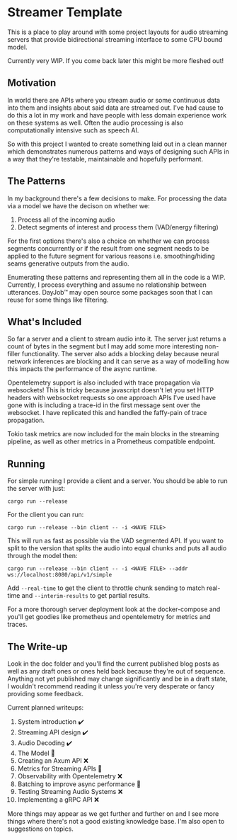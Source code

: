 # Streamer Template

This is a place to play around with some project layouts for audio streaming
servers that provide bidirectional streaming interface to some CPU bound model.

Currently very WIP. If you come back later this might be more fleshed out!

## Motivation 

In world there are APIs where you stream audio or some continuous data into
them and insights about said data are streamed out. I've had cause to do this
a lot in my work and have people with less domain experience work on these
systems as well. Often the audio processing is also computationally intensive
such as speech AI.

So with this project I wanted to create something laid out in a clean manner
which demonstrates numerous patterns and ways of designing such APIs in a way
that they're testable, maintainable and hopefully performant.

## The Patterns

In my background there's a few decisions to make. For processing the data via a
model we have the decison on whether we:

1. Process all of the incoming audio
2. Detect segments of interest and process them (VAD/energy filtering)

For the first options there's also a choice on whether we can process segments 
concurrently or if the result from one segment needs to be applied to the future
segment for various reasons i.e. smoothing/hiding seams generative outputs from
the audio.

Enumerating these patterns and representing them all in the code is a WIP.
Currently, I process everything and assume no relationship between utterances.
DayJob™ may open source some packages soon that I can reuse for some things like
filtering.

## What's Included

So far a server and a client to stream audio into it.
The server just returns a count of bytes in the segment but I may add some
more interesting non-filler functionality. The server also adds a blocking
delay because neural network inferences are blocking and it can serve as a
way of modelling how this impacts the performance of the async runtime.

Opentelemetry support is also included with trace propagation via websockets!
This is tricky because javascript doesn't let you set HTTP headers with
websocket requests so one approach APIs I've used have gone with is including
a trace-id in the first message sent over the websocket. I have replicated
this and handled the faffy-pain of trace propagation.

Tokio task metrics are now included for the main blocks in the streaming
pipeline, as well as other metrics in a Prometheus compatible endpoint.

## Running

For simple running I provide a client and a server. You should be able to run
the server with just:

```
cargo run --release
```

For the client you can run:

```
cargo run --release --bin client -- -i <WAVE FILE>
```

This will run as fast as possible via the VAD segmented API. If you want to
split to the version that splits the audio into equal chunks and puts all
audio through the model then:

```
cargo run --release --bin client -- -i <WAVE FILE> --addr ws://localhost:8080/api/v1/simple
```

Add `--real-time` to get the client to throttle chunk sending to match real-time
and `--interim-results` to get partial results.

For a more thorough server deployment look at the docker-compose and you'll
get goodies like prometheus and opentelemetry for metrics and traces.

## The Write-up

Look in the doc folder and you'll find the current published blog posts as well
as any draft ones or ones held back because they're out of sequence. Anything
not yet published may change significantly and be in a draft state, I wouldn't
recommend reading it unless you're very desperate or fancy providing some feedback.

Current planned writeups:

1. System introduction ✔️
2. Streaming API design ✔️
3. Audio Decoding ✔️
4. The Model 🚧
5. Creating an Axum API ❌
6. Metrics for Streaming APIs 🚧
7. Observability with Opentelemetry ❌
8. Batching to improve async performance 🚧
9. Testing Streaming Audio Systems ❌
10. Implementing a gRPC API ❌

More things may appear as we get further and further on and I see more things
where there's not a good existing knowledge base. I'm also open to suggestions
on topics.
